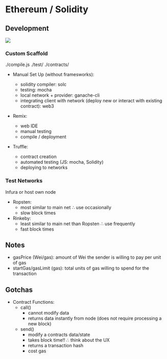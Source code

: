 # Ethereum / Solidity

## Development

[![](https://mermaid.ink/img/eyJjb2RlIjoiZ3JhcGggVERcbkFbU291cmNlIENvZGUgKi5zb2xdIFxuLS0-IEIoU29saWRpdHkgQ29tcGlsZXIpXG5CIC0tPiBDW0FCSV1cbkIgLS0-IERbQnl0ZWNvZGVdXG5DIC0tPiBFW1dlYjNdXG5EIC0tPnxEZXBsb3l8IEZbQ29udHJhY3QgSW5zdGFuY2Ugb24gbmV0d29yay9sb2NhbF1cbkUgLS0-IEZcbiIsIm1lcm1haWQiOnsidGhlbWUiOiJkZWZhdWx0In0sInVwZGF0ZUVkaXRvciI6ZmFsc2V9)](https://mermaid-js.github.io/mermaid-live-editor/#/edit/eyJjb2RlIjoiZ3JhcGggVERcbkFbU291cmNlIENvZGUgKi5zb2xdIFxuLS0-IEIoU29saWRpdHkgQ29tcGlsZXIpXG5CIC0tPiBDW0FCSV1cbkIgLS0-IERbQnl0ZWNvZGVdXG5DIC0tPiBFW1dlYjNdXG5EIC0tPnxEZXBsb3l8IEZbQ29udHJhY3QgSW5zdGFuY2Ugb24gbmV0d29yay9sb2NhbF1cbkUgLS0-IEZcbiIsIm1lcm1haWQiOnsidGhlbWUiOiJkZWZhdWx0In0sInVwZGF0ZUVkaXRvciI6ZmFsc2V9)

### Custom Scaffold

./compile.js
./test/
./contracts/

- Manual Set Up (without framesworks):

  - solidity compiler: solc
  - testing: mocha
  - local network + provider: ganache-cli
  - integrating client with network (deploy new or interact with existing contract): web3

- Remix:

  - web IDE
  - manual testing
  - compile / deployment

- Truffle:
  - contract creation
  - automated testing (JS: mocha, Solidity)
  - deploying to networks

### Test Networks

Infura or host own node

- Ropsten:
  - most similar to main net ∴ use occasionally
  - slow block times
- Rinkeby:
  - least similar to main net than Ropsten ∴ use frequently
  - fast block times

## Notes

- gasPrice (Wei/gas): amount of Wei the sender is willing to pay per unit of gas
- startGas/gasLimit (gas): total units of gas willing to spend for the transaction

## Gotchas

- Contract Functions:
  - call()
    - cannot modify data
    - returns data instantly from node (does not require processing a new block)
  - send()
    - modify a contracts data/state
    - takes block time!! ∴ think about the UX
    - returns a transaction hash
    - cost gas
